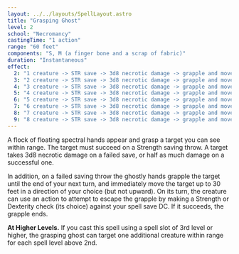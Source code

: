 ```yaml
---
layout: ../../layouts/SpellLayout.astro
title: "Grasping Ghost"
level: 2
school: "Necromancy"
castingTime: "1 action"
range: "60 feet"
components: "S, M (a finger bone and a scrap of fabric)"
duration: "Instantaneous"
effect:
  2: "1 creature -> STR save -> 3d8 necrotic damage -> grapple and moved 30 feet -> STR or DEX check to escape"
  3: "2 creature -> STR save -> 3d8 necrotic damage -> grapple and moved 30 feet -> STR or DEX check to escape"
  4: "3 creature -> STR save -> 3d8 necrotic damage -> grapple and moved 30 feet -> STR or DEX check to escape"
  5: "4 creature -> STR save -> 3d8 necrotic damage -> grapple and moved 30 feet -> STR or DEX check to escape"
  6: "5 creature -> STR save -> 3d8 necrotic damage -> grapple and moved 30 feet -> STR or DEX check to escape"
  7: "6 creature -> STR save -> 3d8 necrotic damage -> grapple and moved 30 feet -> STR or DEX check to escape"
  8: "7 creature -> STR save -> 3d8 necrotic damage -> grapple and moved 30 feet -> STR or DEX check to escape"
  9: "8 creature -> STR save -> 3d8 necrotic damage -> grapple and moved 30 feet -> STR or DEX check to escape"
---
```


A flock of floating spectral hands appear and grasp a target you can see within range. The target must succeed on a Strength saving throw. A target takes 3d8 necrotic damage on a failed save, or half as much damage on a successful one.

In addition, on a failed saving throw the ghostly hands grapple the target until the end of your next turn, and immediately move the target up to 30 feet in a direction of your choice (but not upward). On its turn, the creature can use an action to attempt to escape the grapple by making a Strength or Dexterity check (its choice) against your spell save DC. If it succeeds, the grapple ends.

**At Higher Levels.** If you cast this spell using a spell slot of 3rd level or higher, the grasping ghost can target one additional creature within range for each spell level above 2nd.
